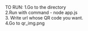 TO RUN:
1.Go to the directory<br>
2.Run with command - node app.js<br>
3. Write url whose QR code you want.<br>
4.Go to qr_img.png

